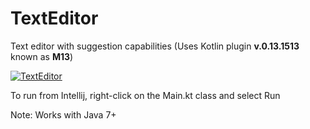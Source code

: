 # TextEditor
Text editor with suggestion capabilities (Uses Kotlin plugin <b>v.0.13.1513</b> known as <b>M13</b>)

<a href="http://imgur.com/k3dYDTM"><img src="http://i.imgur.com/k3dYDTM.png" title="TextEditor" /></a>

<p>To run from Intellij, right-click on the Main.kt class and select Run</p>
<p>Note: Works with Java 7+</p>
